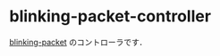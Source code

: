 # blinking-packet-controller

[blinking-packet](https://github.com/until-tsukuba/blinking-packet) のコントローラです．
